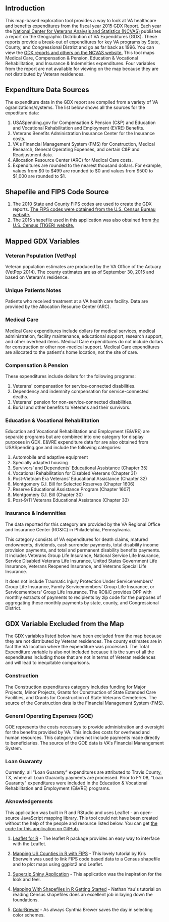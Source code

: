 ## Introduction

This map-based exploration tool provides a way to look at VA healthcare and benefits expenditures from the fiscal year 2015 GDX Report. Each year the [National Center for Veterans Analysis and Statistics (NCVAS)](http://www.va.gov/vetdata/) publishes a report on the Geographic Distribution of VA Expenditures (GDX). These reports provide a break-out of expenditures for key VA programs by State, County, and Congressional District and go as far back as 1996. You can view the [GDX reports and others on the NCVAS website.](http://www.va.gov/vetdata/Expenditures.asp) This tool maps Medical Care, Compensation & Pension, Education & Vocational Rehabilitation, and Insurance & Indemnities expenditures. Four variables from the report are not available for viewing on the map because they are not distributed by Veteran residences.  

## Expenditure Data Sources 

The expenditure data in the GDX report are compiled from a variety of VA ogranizations/systems. The list below shows all the sources for the expediture data:

1. USASpending.gov for Compensation & Pension (C&P) and Education and Vocational Rehabilitation and Employment (EVRE) Benefits.
2. Veterans Benefits Administration Insurance Center for the Insurance costs.
3. VA's Financial Management System (FMS) for Construction, Medical Research, General Operating Expenses, and certain C&P and Readjustment data.
4. Allocation Resource Center (ARC) for Medical Care costs.
5. Expenditures are rounded to the nearest thousand dollars. For example, values from $0 to $499 are rounded to $0 and values from $500 to $1,000 are rounded to $1.

## Shapefile and FIPS Code Source

1. The 2010 State and County FIPS codes are used to create the GDX reports. [The FIPS codes were obtained from the U.S. Census Bureau website.](https://www.census.gov/geo/reference/codes/cou.html)
2. The 2015 shapefile used in this application was also obtained from [the U.S. Census (TIGER) website.](https://www.census.gov/geo/maps-data/data/tiger-line.html)

## Mapped GDX Variables

### Veteran  Population (VetPop) 

Veteran population estimates are produced by the VA Office of the Actuary (VetPop 2014). The county estimates are as of September 30, 2015 and based on Veteran's residence.

### Unique Patients Notes

Patients who received treatment at a VA health care facility. Data are provided by the Allocation Resource Center (ARC).

### Medical Care

Medical Care expenditures include dollars for medical services, medical administration, facility maintenance, educational support, research support, and other overhead items. Medical Care expenditures do not include dollars for construction or other non-medical support. Medical Care expenditures are allocated to the patient's home location, not the site of care.

### Compensation & Pension

These expenditures include dollars for the following programs:

1. Veterans' compensation for service-connected disabilities.
2. Dependency and indemnity compensation for service-connected deaths.
3. Veterans' pension for non-service-connected disabilities.
4. Burial and other benefits to Veterans and their survivors.  		

### Education & Vocational Rehabilitation

Education and Vocational Rehabilitation and Employment (E&VRE) are separate programs but are combined into one category for display purposes in GDX. E&VRE expenditure data for are also obtained from USASpending.gov and include the following categories:

1. Automobile and adaptive equipment
2. Specially adapted housing 
3. Survivors’ and Dependents’ Educational Assistance (Chapter 35)
4. Vocational Rehabilitation for Disabled Veterans (Chapter 31)
5. Post-Vietnam Era Veterans’ Educational Assistance (Chapter 32)
6. Montgomery G.I. Bill for Selected Reserves (Chapter 1606)
7. Reserve Educational Assistance Program (Chapter 1607)
8. Montgomery G.I. Bill (Chapter 30) 
9. Post-9/11 Veterans Educational Assistance (Chapter 33)  

### Insurance & Indemnities

The data reported for this category are provided by the VA Regional Office and Insurance Center (RO&IC) in Philadelphia, Pennsylvania.  

This category consists of VA expenditures for death claims, matured endowments, dividends, cash surrender payments, total disability income provision payments, and total and permanent disability benefits payments. It includes Veterans Group Life Insurance, National Service Life Insurance, Service Disabled Veterans Life Insurance, United States Government Life Insurance, Veterans Reopened Insurance, and Veterans Special Life Insurance. 

It does not include Traumatic Injury Protection Under Servicemembers' Group Life Insurance, Family Servicemembers' Group Life Insurance, or Servicemembers' Group Life Insurance.  The RO&IC provides OPP with monthly extracts of payments to recipients by zip code for the purposes of aggregating these monthly payments by state, county, and Congressional District.

## GDX Variable Excluded from the Map 

The GDX variables listed below have been excluded from the map because they are not distributed by Veteran residences. The county estimates are in fact the VA location where the expenditure was processed. The Total Expenditure variable is also not included because it is the sum of all the expenditures including those that are not in terms of Veteran residences and will lead to inequitable comparisons. 

### Construction

The Construction expenditures category includes funding for Major Projects, Minor Projects, Grants for Construction of State Extended Care Facilities, and Grants for Construction of State Veterans Cemeteries. The source of the Construction data is the Financial Management System (FMS). 

### General Operating Expenses (GOE) 

GOE represents the costs necessary to provide administration and oversight for the benefits provided by VA. This includes costs for overhead and human resources. This category does not include payments made directly to beneficiaries. The source of the GOE data is VA's Financial Manangement System.  
       
### Loan Guaranty

Currently, all "Loan Guaranty" expenditures are attributed to Travis County, TX, where all Loan Guaranty payments are processed. Prior to FY 08, "Loan Guaranty" expenditures were included in the Education & Vocational Rehabilitation and Employment (E&VRE) programs.


### Aknowledgements

This application was built in R and RStudio and uses Leaflet - an open-source JavaScript mapping library. This tool could not have been created without the help of the people and resource listed below. You can get [the code for this application on GitHub.](https://github.com/mihiriyer/gdxleaf)

1. [Leaflet for R](https://rstudio.github.io/leaflet/) - The leaflet R package provides an easy way to interface with the Leaflet. 

2. [Mapping US Counties in R with FIPS](https://www.datascienceriot.com/mapping-us-counties-in-r-with-fips/kris/) - This lovely tutorial by Kris Eberwein was used to link FIPS code based data to a Census shapefile and to plot maps using ggplot2 and Leaflet. 

3. [Superzip Shiny Application](http://shiny.rstudio.com/gallery/superzip-example.html) - This application was the inspiration for the look and feel. 

4. [Mapping With Shapefiles in R Getting Started](http://flowingdata.com/2014/11/20/mapping-data-in-shapefile-format-with-r/) - Nathan Yau's tutorial on reading Census shapefiles does an excellent job in laying down the foundations. 

5. [ColorBrewer](http://colorbrewer2.org/) - As always Cynthia Brewer saves the day in selecting color schemes. 
